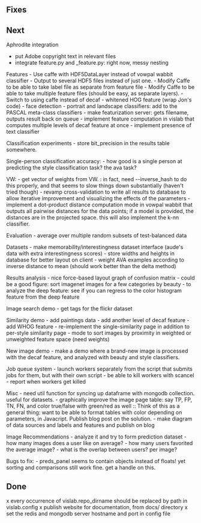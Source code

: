 ## Fixes

## Next

Aphrodite integration
- put Adobe copyright text in relevant files
- integrate feature.py and _feature.py: right now, messy nesting

Features
    - Use caffe with HDF5DataLayer instead of vowpal wabbit classifier
        - Output to several HDF5 files instead of just one.
        - Modify Caffe to be able to take label file as separate from feature file
        - Modify Caffe to be able to take multiple feature files (should be easy, as separate layers).
    - Switch to using caffe instead of decaf
    - whitened HOG feature (wrap Jon's code)
    - face detection
    - portrait and landscape classifiers: add to the PASCAL meta-class classifiers
    - make featurization server: gets filename, outputs result back on queue
    - implement feature computation in vislab that computes multiple levels of decaf feature at once
    - implement presence of text classifier

Classification experiments
    - store bit_precision in the results table somewhere.

Single-person classification accuracy:
    - how good is a single person at predicting the style classification task? the ava task?

VW:
    - get vector of weights from VW.
        : in fact, need --inverse_hash to do this properly, and that seems to slow things down substantially (haven't tried though)
    - revamp cross-validation to write all results to database to allow iterative improvement and visualizing the effects of the parameters
    - implement a dot-product distance computation mode in vowpal wabbit that outputs all pairwise distances for the data points; if a model is provided, the distances are in the projected space. this will also implement the k-nn classifier.

Evaluation
    - average over multiple random subsets of test-balanced data

Datasets
    - make memorability/interestingness dataset interface (aude's data with extra interestingness scores)
    - store widths and heights in database for better layout on client
    - weight AVA examples according to inverse distance to mean (should work better than the delta method)

Results analysis
    - nice force-based layout graph of confusion matrix
    - could be a good figure: sort imagenet images for a few categories by beauty
    - to analyze the deep feature: see if you can regress to the color histogram feature from the deep feature

Image search demo
    - get tags for the flickr dataset

Similarity demo
    - add paintings data
    - add another level of decaf feature
    - add WHOG feature
    - re-implement the single-similarity page in addition to per-style similarity page
    - mode to sort images by proximity in weighted or unweighted feature space (need weights)

New image demo
    - make a demo where a brand-new image is processed with the decaf feature, and analyzed with beauty and style classifiers.

Job queue system
    - launch workers separately from the script that submits jobs for them, but with their own script
    - be able to kill workers with scancel
    - report when workers get killed

Misc
    - need util function for syncing up dataframe with mongodb collection. useful for datasets.
    - graphically improve the image page table: say TP, FP, TN, FN, and color true/false with green/red as well
        :: Think of this as a general thing: want to be able to format tables with color depending on parameters, in Javacript. Publish blog post on the solution.
    - make diagram of data sources and labels and features and publish on blog

Image Recommendations
    - analyze it and try to form prediction dataset
        - how many images does a user like on average?
        - how many users favorited the average image?
        - what is the overlap between users? per image?

Bugs to fix:
    - preds_panel seems to contain objects instead of floats! yet sorting and comparisons still work fine. get a handle on this.

## Done

x every occurrence of vislab.repo_dirname should be replaced by path in vislab.config
x publish website for documentation, from docs/ directory
x set the redis and mongodb server hostname and port in config file

